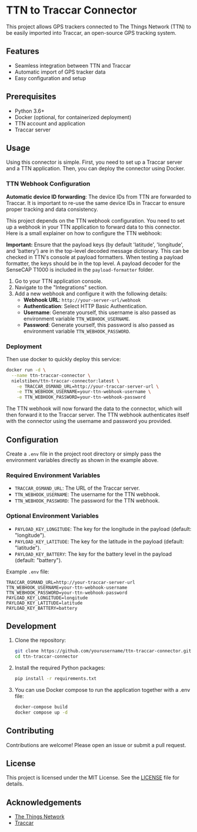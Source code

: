 # TTN to Traccar Connector

This project allows GPS trackers connected to The Things Network (TTN) to be easily imported into Traccar, an open-source GPS tracking system.

## Features

- Seamless integration between TTN and Traccar
- Automatic import of GPS tracker data
- Easy configuration and setup

## Prerequisites

- Python 3.6+
- Docker (optional, for containerized deployment)
- TTN account and application
- Traccar server

## Usage
Using this connector is simple. First, you need to set up a Traccar server and a TTN application. Then, you can deploy the connector using Docker.
### TTN Webhook Configuration
__Automatic device ID forwarding__:
The device IDs from TTN are forwarded to Traccar. It is important to re-use the same device IDs in Traccar to ensure proper tracking and data consistency.

This project depends on the TTN webhook configuration. You need to set up a webhook in your TTN application to forward data to this connector. Here is a small explainer on how to configure the TTN webhook:

**Important:** Ensure that the payload keys (by default 'latitude', 'longitude', and 'battery') are in the top-level decoded message dictionary. This can be checked in TTN's console at payload formatters. When testing a payload formatter, the keys should be in the top level. A payload decoder for the SenseCAP T1000 is included in the `payload-formatter` folder.

1. Go to your TTN application console.
2. Navigate to the "Integrations" section.
3. Add a new webhook and configure it with the following details:
    - **Webhook URL**: `http://your-server-url/webhook`
    - **Authentication**: Select HTTP Basic Authentication.
    - **Username**: Generate yourself, this username is also passed as environment variable `TTN_WEBHOOK_USERNAME`.
    - **Password**: Generate yourself, this password is also passed as environment variable `TTN_WEBHOOK_PASSWORD`.

### Deployment
Then use docker to quickly deploy this service:
```sh
docker run -d \
  --name ttn-traccar-connector \
  nielstiben/ttn-traccar-connector:latest \
    -e TRACCAR_OSMAND_URL=http://your-traccar-server-url \
    -e TTN_WEBHOOK_USERNAME=your-ttn-webhook-username \
    -e TTN_WEBHOOK_PASSWORD=your-ttn-webhook-password
```
The TTN webhook will now forward the data to the connector, which will then forward it to the Traccar server.
The TTN webhook authenticates itself with the connector using the username and password you provided.

## Configuration
Create a `.env` file in the project root directory or simply pass the environment variables directly as shown in the 
example above.

### Required Environment Variables
- `TRACCAR_OSMAND_URL`: The URL of the Traccar server.
- `TTN_WEBHOOK_USERNAME`: The username for the TTN webhook.
- `TTN_WEBHOOK_PASSWORD`: The password for the TTN webhook.

### Optional Environment Variables
- `PAYLOAD_KEY_LONGITUDE`: The key for the longitude in the payload (default: "longitude").
- `PAYLOAD_KEY_LATITUDE`: The key for the latitude in the payload (default: "latitude").
- `PAYLOAD_KEY_BATTERY`: The key for the battery level in the payload (default: "battery").

Example `.env` file:

```env
TRACCAR_OSMAND_URL=http://your-traccar-server-url
TTN_WEBHOOK_USERNAME=your-ttn-webhook-username
TTN_WEBHOOK_PASSWORD=your-ttn-webhook-password
PAYLOAD_KEY_LONGITUDE=longitude
PAYLOAD_KEY_LATITUDE=latitude
PAYLOAD_KEY_BATTERY=battery
```


## Development

1. Clone the repository:

    ```sh
    git clone https://github.com/yourusername/ttn-traccar-connector.git
    cd ttn-traccar-connector
    ```
   

2. Install the required Python packages:

    ```sh
    pip install -r requirements.txt
    ```


3. You can use Docker compose to run the application together with a .env file:

    ```sh
    docker-compose build
    docker compose up -d
    ```
   
## Contributing

Contributions are welcome! Please open an issue or submit a pull request.

## License

This project is licensed under the MIT License. See the [LICENSE](LICENSE) file for details.

## Acknowledgements

- [The Things Network](https://www.thethingsnetwork.org/)
- [Traccar](https://www.traccar.org/)